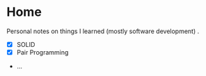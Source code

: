 #  Home

Personal notes on things I learned (mostly software development) .

- [x] SOLID
- [x] Pair Programming
- ...
